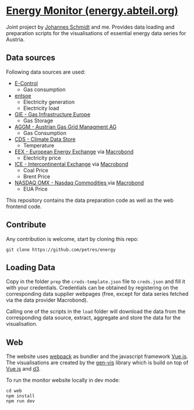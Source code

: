 # [Energy Monitor (energy.abteil.org)](https://energy.abteil.org)

Joint project by [Johannes Schmidt](https://github.com/joph) and me. Provides data loading and preparation scripts for the visualisations of essential energy data series for Austria.

## Data sources

Following data sources are used:

- [E-Control](https://www.e-control.at/)
    - Gas consumption
- [entsoe](https://www.entsoe.eu/)
    - Electricity generation
    - Electricity load
- [GIE - Gas Infrastructure Europe](https://www.gie.eu/)
    - Gas Storage
- [AGGM - Austrian Gas Grid Managment AG](https://www.aggm.at/)
    - Gas Consumption
- [CDS - Climate Data Store](https://cds.climate.copernicus.eu/)
    - Temperature
- [EEX - European Energy Exchange](https://www.eex.com/) via [Macrobond](https://www.macrobond.com/)
    - Electricity price
- [ICE - Intercontinental Exchange](https://www.theice.com/) via [Macrobond](https://www.macrobond.com/)
    - Coal Price
    - Brent Price
- [NASDAQ OMX - Nasdaq Commodities ](http://www.nasdaqomx.com/) via [Macrobond](https://www.macrobond.com/)
    - EUA Price

This repository contains the data preparation code as well as the web frontend code.

## Contribute

Any contribution is welcome, start by cloning this repo:

    git clone https://github.com/petres/energy

## Loading Data

Copy in the folder `prep` the `creds-template.json` file to `creds.json` and fill it with your credentials. Credentials can be obtained by registering on the corresponding data supplier webpages (free, except for data series fetched via the data provider Macrobond).

Calling one of the scripts in the `load` folder will download the data from the corresponding data source, extract, aggregate and store the data for the visualisation.

## Web

The website uses [webpack](https://webpack.js.org/) as bundler and the javascript framework [Vue.js](https://vuejs.org/). 
The visualisations are created by the [gen-vis](https://github.com/petres/gen-vis) library which is build on top of [Vue.js](https://vuejs.org) and [d3](https://d3js.org/).

To run the monitor website locally in dev mode:

    cd web
    npm install
    npm run dev
